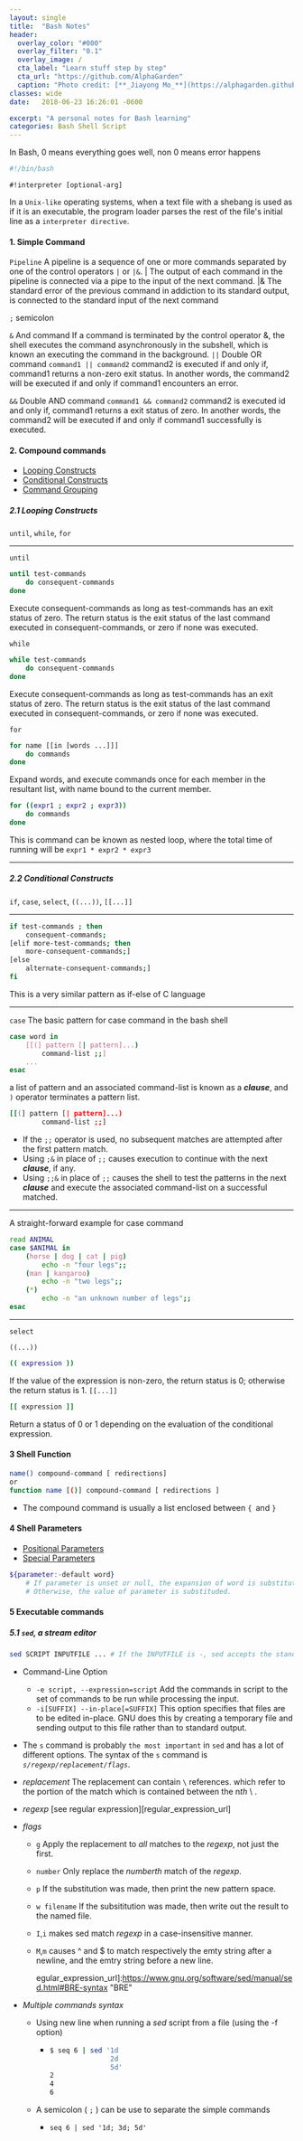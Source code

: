 ```yaml
---
layout: single
title:  "Bash Notes"
header:
  overlay_color: "#000"
  overlay_filter: "0.1"
  overlay_image: /
  cta_label: "Learn stuff step by step"
  cta_url: "https://github.com/AlphaGarden"
  caption: "Photo credit: [**_Jiayong Mo_**](https://alphagarden.github.io)"
classes: wide
date:   2018-06-23 16:26:01 -0600

excerpt: "A personal notes for Bash learning"
categories: Bash Shell Script
---
```


In Bash, 0 means everything goes well, non 0 means error happens

```bash
#!/bin/bash
```

```
#!interpreter [optional-arg]
```

In a `Unix-like` operating systems, when a text file with a shebang is used as if it is an executable, the program loader parses the rest of the file's initial line as a `interpreter directive`.


#### 1. Simple Command 

`Pipeline`
A pipeline is a sequence of one or more commands separated by one of the control operators `|`  or `|&`.
| The output of each command in the pipeline is connected via a pipe to the input of the next command.
|& The standard error of the previous command in addiction to its standard output, is connected to the standard input of the next command

`;`
semicolon


`&`
And command 
If a command is terminated by the control operator &, the shell executes the command asynchronously in the subshell, which is known an executing the command in the background. 
`||` 
Double OR command
`command1 || command2`
command2 is executed if and only if, command1 returns a non-zero exit status. In another words, the command2 will be executed if and only if command1 encounters an error. 

`&&`
Double AND command
`command1 && command2`
command2 is executed id and only if, command1 returns a exit status of zero. In another words, the command2 will be executed if and only if command1 successfully is executed.

#### 2. Compound commands
 * [Looping Constructs](https://tiswww.case.edu/php/chet/bash/bashref.html#Looping-Constructs)
 * [Conditional Constructs](https://tiswww.case.edu/php/chet/bash/bashref.html#Conditional-Constructs)
 * [Command Grouping](https://tiswww.case.edu/php/chet/bash/bashref.html#Command-Grouping)

##### 2.1 Looping Constructs
`until`,  `while`, `for`

-----------

`until`
``` bash
until test-commands 
	do consequent-commands
done
```
Execute consequent-commands as long as test-commands has an exit status of zero. The return status is the exit status of the last command executed in consequent-commands, or zero if none was executed.

`while`
``` bash
while test-commands
	do consequent-commands
done
```
Execute consequent-commands as long as test-commands has an exit status of zero. The return status is the exit status of the last command executed in consequent-commands, or zero if none was executed.

`for`
``` bash
for name [[in [words ...]]]
	do commands
done
```
Expand words, and execute commands once for each member in the resultant list, with name bound to the current member.

``` bash
for ((expr1 ; expr2 ; expr3)) 
	do commands
done
```
This is command can be known as nested loop, where the total time of running will be `expr1 * expr2 * expr3`

--------
##### 2.2 Conditional Constructs
`if`, `case`, `select`, `((...))`, `[[...]]`

--------
``` bash
if test-commands ; then
	consequent-commands;
[elif more-test-commands; then
	more-consequent-commands;]
[else 
	alternate-consequent-commands;]
fi
```
This is a very similar pattern as if-else of C language 

-------

`case`
The basic pattern for case command in the bash shell
``` bash
case word in 
	[[(] pattern [| pattern]...)
		command-list ;;]
	...
esac
```
 a list of pattern and an associated command-list is known as a ***clause***, and `)` operator terminates a pattern list.
``` bash
[[(] pattern [| pattern]...)
		command-list ;;]
```
* If the `;;` operator is used, no subsequent matches are attempted after the first pattern match. 
* Using `;&` in place of `;;` causes execution to continue with the next ***clause***, if any. 
* Using `;;&` in place of `;;` causes the shell to test the patterns in the next ***clause*** and execute the associated command-list on a successful matched.

------

A straight-forward example for case command
``` bash
read ANIMAL
case $ANIMAL in 
	(horse | dog | cat | pig)
		echo -n "four legs";;
	(man | kangaroo)
		echo -n "two legs";;
	(*)
		echo -n "an unknown number of legs";;
esac
```

-------

`select`

`((...))`
``` bash
(( expression ))
```
If the value of the expression is non-zero,  the return status is 0;
otherwise the return status is 1.
`[[...]]`
``` bash
[[ expression ]]
```
Return a status of 0 or 1 depending on the evaluation of the conditional expression. 



#### 3 Shell Function
``` bash
name() compound-command [ redirections]
or
function name [()] compound-command [ redirections ]
```
* The compound command is usually a list enclosed between `{ `and `}`

#### 4 Shell Parameters
* [Positional Parameters](https://tiswww.case.edu/php/chet/bash/bashref.html#Positional-Parameters)
* [Special Parameters](https://tiswww.case.edu/php/chet/bash/bashref.html#Special-Parameters)

```bash
${parameter:-default word}
    # If parameter is unset or null, the expansion of word is substituted.
    # Otherwise, the value of parameter is substituded. 
```
#### 5 Executable commands
##### 5.1 `sed`, a stream editor 

```bash
sed SCRIPT INPUTFILE ... # If the INPUTFILE is -, sed accepts the standard input
```

* Command-Line Option
    *  `-e script, --expression=script` Add the commands in script to the set of commands to be run while processing the input.
    * `-i[SUFFIX] --in-place[=SUFFIX]` This option specifies that files are to be edited in-place. GNU does this by creating a temporary file and sending output to this file rather than to standard output.

* The `s` command is probably `the most important` in `sed` and has a lot of different options. The syntax of the `s` command is *`s/regexp/replacement/flags`*.

* *replacement* The replacement can contain `\` references. which refer to the portion of the match which is contained between the n*th* \ . 

* *regexp* [see regular expression][regular_expression_url]

* *flags*
    * `g` Apply the replacement to *all* matches to the *regexp*, not just the first.

    * `number` Only replace the *numberth* match of the *regexp*.

    * `p` If the substitution was made, then print the new pattern space.

    * `w filename` If the subsititution was made, then write out the result to the named file.

    * `I`,`i` makes sed match *regexp* in a case-insensitive manner.

    * `M`,`m` causes ^ and $ to match respectively the emty string after a newline, and the emtry string before a new line.  

      egular_expression_url]:https://www.gnu.org/software/sed/manual/sed.html#BRE-syntax	"BRE"

* *Multiple commands syntax*

    * Using new line when running a *sed* script from a file (using the -f option)

        * ```bash
          $ seq 6 | sed '1d
                         2d
                         5d'
          2
          4
          6
          ```
    * A semicolon ( `;` ) can be use to separate the simple commands
        * `seq 6 | sed '1d; 3d; 5d'`